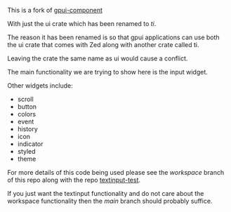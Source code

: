 
This is a fork of [gpui-component](https://github.com/huacnlee/gpui-component)

With just the ui crate which has been renamed to *ti*.

The reason it has been renamed is so that gpui applications can use both the
ui crate that comes with Zed along with another crate called ti.

Leaving the crate the same name as ui would cause a conflict.

The main functionality we are trying to show here is the input widget.

Other widgets include:

- scroll
- button
- colors
- event
- history
- icon
- indicator
- styled
- theme

For more details of this code being used please see the *workspace* branch of this repo
along with the repo [textinput-test](https://github.com/stormasm/textinput-test).

If you just want the textinput functionality and do not care about the workspace functionality then the *main* branch
should probably suffice.
